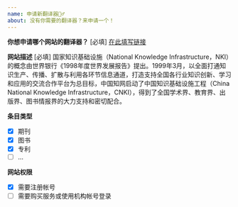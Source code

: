 ```yaml
---
name: 申请新翻译器🙋‍♂️
about: 没有你需要的翻译器？来申请一个！
---
```


**你想申请哪个网站的翻译器？** [必填]
[在此填写链接](https://www.cnki.net/)

**网站描述** [必填]
国家知识基础设施（National Knowledge Infrastructure，NKI）的概念由世界银行《1998年度世界发展报告》提出。1999年3月，以全面打通知识生产、传播、扩散与利用各环节信息通道，打造支持全国各行业知识创新、学习和应用的交流合作平台为总目标，中国知网启动了中国知识基础设施工程（China National Knowledge Infrastructure，CNKI），得到了全国学术界、教育界、出版界、图书情报界的大力支持和密切配合。

**条目类型**
- [x] 期刊
- [x] 图书
- [x] 专利
- [ ] ...

**网站权限**
- [x] 需要注册帐号
- [ ] 需要购买服务或使用机构帐号登录
